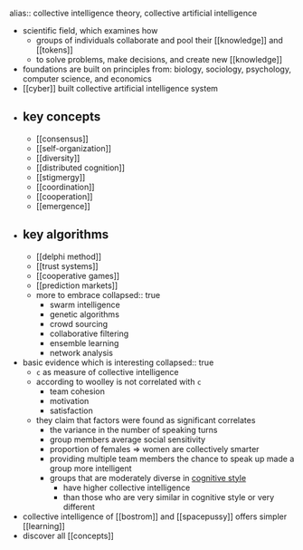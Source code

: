 alias:: collective intelligence theory, collective artificial intelligence

- scientific field, which examines how
	- groups of individuals collaborate and pool their [[knowledge]] and [[tokens]]
	- to solve problems, make decisions, and create new [[knowledge]]
- foundations are built on principles from: biology, sociology, psychology, computer science, and economics
- [[cyber]] built collective artificial intelligence system
- ## key concepts
	- [[consensus]]
	- [[self-organization]]
	- [[diversity]]
	- [[distributed cognition]]
	- [[stigmergy]]
	- [[coordination]]
	- [[cooperation]]
	- [[emergence]]
- ## key algorithms
	- [[delphi method]]
	- [[trust systems]]
	- [[cooperative games]]
	- [[prediction markets]]
	- more to embrace
	  collapsed:: true
		- swarm intelligence
		- genetic algorithms
		- crowd sourcing
		- collaborative filtering
		- ensemble learning
		- network analysis
- basic evidence which is interesting
  collapsed:: true
	- `c` as measure of collective intelligence
	- according to woolley is not correlated with `c`
		- team cohesion
		- motivation
		- satisfaction
	- they claim that factors were found as significant correlates
		- the variance in the number of speaking turns
		- group members average social sensitivity
		- proportion of females => women are collectively smarter
		- providing multiple team members the chance to speak up made a group more intelligent
		- groups that are moderately diverse in [cognitive style](https://en.wikipedia.org/wiki/Cognitive_style)
			- have higher collective intelligence
			- than those who are very similar in cognitive style or very different
- collective intelligence of [[bostrom]] and [[spacepussy]] offers simpler [[learning]]
- discover all [[concepts]]